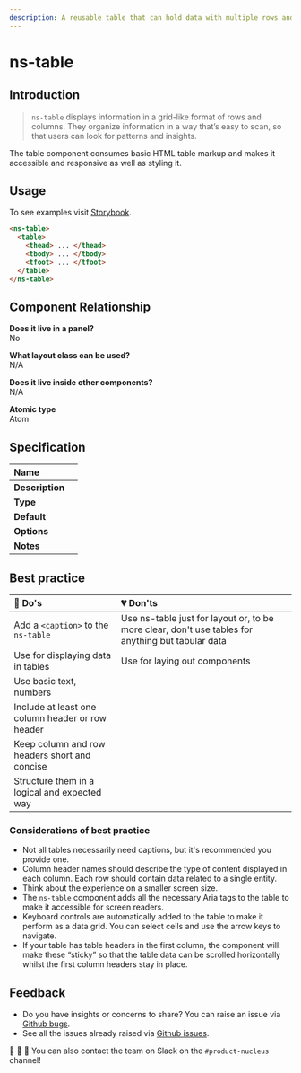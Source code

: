 ```yaml
---
description: A reusable table that can hold data with multiple rows and multiple columns.
---
```


# ns-table

## Introduction

> `ns-table` displays information in a grid-like format of rows and columns. They organize information in a way that’s easy to scan, so that users can look for patterns and insights.

The table component consumes basic HTML table markup and makes it accessible and responsive as well as styling it.


## Usage

To see examples visit [Storybook](https://nucleus.bgdigital.xyz/demo/index.html?path=/story/ns-table).

```html
<ns-table>
  <table>
    <thead> ... </thead>
    <tbody> ... </tbody>
    <tfoot> ... </tfoot>
  </table>
</ns-table>
```

## Component Relationship

**Does it live in a panel?**  
No

**What layout class can be used?**  
N/A

**Does it live inside other components?**  
N/A

**Atomic type**  
Atom

## Specification

| **Name** |  |
| :--- | :--- |
| **Description** |  |
| **Type** |  |
| **Default** |  |
| **Options** |  |
| **Notes** |  |

## Best practice

| 💚 Do's | 💔 Don'ts |
| :--- | :--- |
| Add a `<caption>` to the `ns-table` | Use ns-table just for layout or, to be more clear, don't use tables for anything but tabular data |
| Use for displaying data in tables | Use for laying out components |
| Use basic text, numbers | |
| Include at least one column header or row header | |
| Keep column and row headers short and concise | |
| Structure them in a logical and expected way | |


### Considerations of best practice
  
* Not all tables necessarily need captions, but it's recommended you provide one.
* Column header names should describe the type of content displayed in each column. Each row should contain data related to a single entity.
* Think about the experience on a smaller screen size. 
* The `ns-table` component adds all the necessary Aria tags to the table to make it accessible for screen readers.
* Keyboard controls are automatically added to the table to make it perform as a data grid.  You can select cells and use the arrow keys to navigate.
* If your table has table headers <th> in the first column, the component will make these “sticky” so that the table data can be scrolled horizontally whilst the first column headers stay in place.


## Feedback

* Do you have insights or concerns to share? You can raise an issue via [Github bugs](https://github.com/ConnectedHomes/nucleus/issues/new?assignees=&labels=Bug&template=a--bug-report.md&title=[bug]%20ns-table).
* See all the issues already raised via [Github issues](https://github.com/connectedHomes/nucleus/issues?utf8=%E2%9C%93&q=is%3Aopen+is%3Aissue+label%3ABug+ns-table).

💩 🎉 🦄 You can also contact the team on Slack on the `#product-nucleus` channel!
